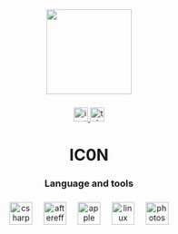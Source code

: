 <div align="center">
  <img height="150" src="https://media1.giphy.com/media/v1.Y2lkPTc5MGI3NjExMHc4MnBocW13bHNhY3JqaXk0M283bHI0NjJud3FtYnR3OGwxYm5iaCZlcD12MV9pbnRlcm5hbF9naWZfYnlfaWQmY3Q9cw/DnDI792c6uPz7KgnQN/giphy.gif"  />
</div>

###

<div align="center">
  <a href="https://www.instagram.com/who43hz/" target="_blank">
    <img src="https://img.shields.io/static/v1?message=Instagram&logo=instagram&label=&color=d2d2d2&logoColor=white&labelColor=&style=for-the-badge" height="25" alt="instagram logo"  />
  </a>
  <a href="https://t.me/rarevfx" target="_blank">
    <img src="https://img.shields.io/static/v1?message=Telegram&logo=telegram&label=&color=d2d2d2&logoColor=white&labelColor=&style=for-the-badge" height="25" alt="telegram logo"  />
  </a>
</div>

###

<h1 align="center">IC0N</h1>

###

<h3 align="center"></h3>

###

<h3 align="center"> Language and tools </h3>

###

<div align="center">
  <img src="https://img.icons8.com/win10/512/FFFFFF/c-sharp-logo.png" height="40" alt="csharp logo"  />
  <img width="12" />
  <img src="https://img.icons8.com/ios11/512/FFFFFF/adobe-after-effects.png" height="40" alt="aftereffects logo"  />
  <img width="12" />
  <img src="https://www.iconsdb.com/icons/preview/white/apple-xxl.png" height="40" alt="apple logo"  />
  <img width="12" />
  <img src="https://www.iconsdb.com/icons/preview/white/linux-xxl.png" height="40" alt="linux logo"  />
  <img width="12" />
  <img src="https://img.icons8.com/m_rounded/512/FFFFFF/adobe-photoshop.png" height="40" alt="photoshop logo"  />
</div>


